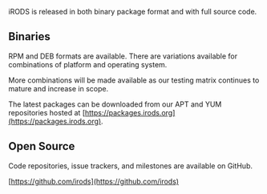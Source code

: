 iRODS is released in both binary package format and with full source code.

## Binaries

RPM and DEB formats are available.  There are variations available for combinations of platform and operating system.

More combinations will be made available as our testing matrix continues to mature and increase in scope.

The latest packages can be downloaded from our APT and YUM repositories hosted at [https://packages.irods.org](https://packages.irods.org).

## Open Source

Code repositories, issue trackers, and milestones are available on GitHub.

 [https://github.com/irods](https://github.com/irods)


